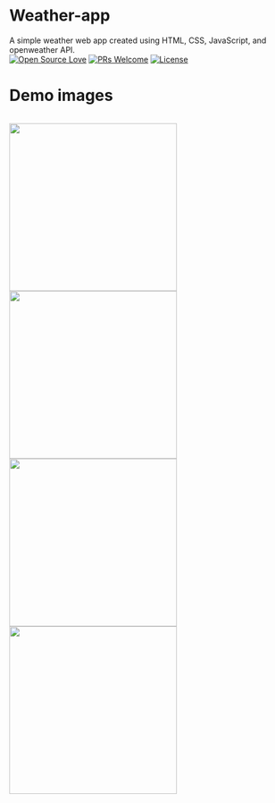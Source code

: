 # Weather-app
A simple weather web app created using HTML, CSS, JavaScript, and openweather API.
<br>
[![Open Source Love](https://badges.frapsoft.com/os/v2/open-source.svg?v=103)](https://github.com/ellerbrock/open-source-badges/)
[![PRs Welcome](https://img.shields.io/badge/PRs-welcome-brightgreen.svg?style=flat-square)](http://makeapullrequest.com)
[![License](https://img.shields.io/badge/License-Apache%202.0-blue.svg)](https://opensource.org/licenses/Apache-2.0)
<br>

# Demo images
<code>
<img  height='300' src="https://github.com/arwazkhan189/Weather-app/blob/main/demo%20images/default.png">
<img  height='300' src="https://github.com/arwazkhan189/Weather-app/blob/main/demo%20images/clouds.jpg">
<img  height='300' src="https://github.com/arwazkhan189/Weather-app/blob/main/demo%20images/rain.jpg">
<img  height='300' src="https://github.com/arwazkhan189/Weather-app/blob/main/demo%20images/night.jpg">
</code>
